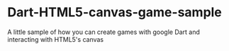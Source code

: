 Dart-HTML5-canvas-game-sample
=============================

A little sample of how you can create games with google Dart and interacting with HTML5's canvas